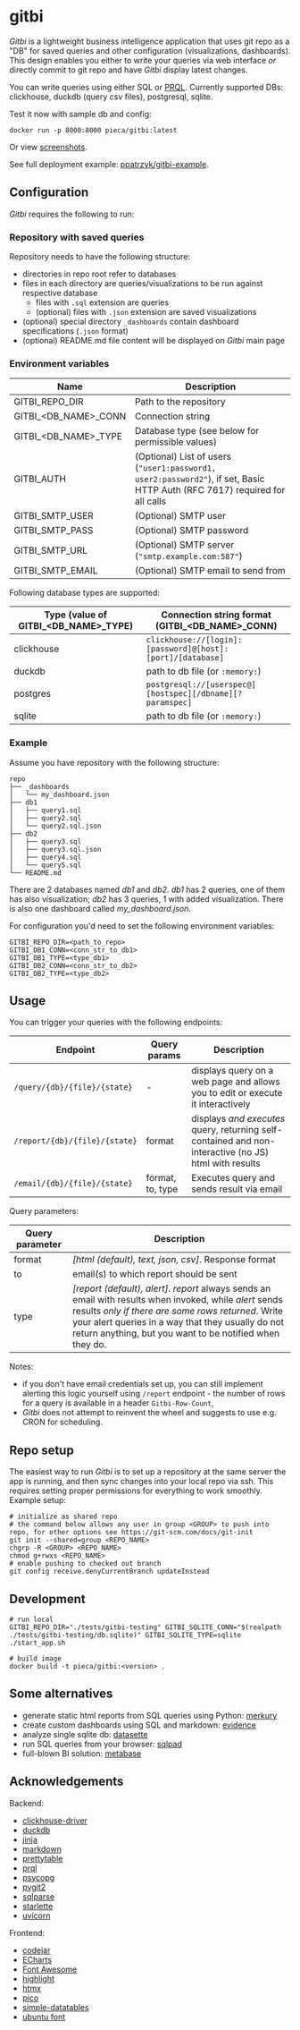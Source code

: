 # gitbi

_Gitbi_ is a lightweight business intelligence application that uses git repo as a "DB" for saved queries and other configuration (visualizations, dashboards). This design enables you either to write your queries via web interface _or_ directly commit to git repo and have _Gitbi_ display latest changes.

You can write queries using either SQL or [PRQL](https://github.com/PRQL/prql). Currently supported DBs: clickhouse, duckdb (query csv files), postgresql, sqlite.

Test it now with sample db and config:

```
docker run -p 8000:8000 pieca/gitbi:latest
```

Or view [screenshots](screenshots.md).

See full deployment example: [ppatrzyk/gitbi-example](https://github.com/ppatrzyk/gitbi-example).

## Configuration

_Gitbi_ requires the following to run:

### Repository with saved queries

Repository needs to have the following structure:
- directories in repo root refer to databases
- files in each directory are queries/visualizations to be run against respective database
    - files with `.sql` extension are queries
    - (optional) files with `.json` extension are saved visualizations
- (optional) special directory `_dashboards` contain dashboard specifications (`.json` format)
- (optional) README.md file content will be displayed on _Gitbi_ main page

### Environment variables

Name | Description
--- | ---
GITBI\_REPO\_DIR | Path to the repository
GITBI\_<DB\_NAME>\_CONN | Connection string
GITBI\_<DB\_NAME>\_TYPE | Database type (see below for permissible values)
GITBI\_AUTH | (Optional) List of users (`"user1:password1, user2:password2"`), if set, Basic HTTP Auth (RFC 7617) required for all calls
GITBI\_SMTP\_USER | (Optional) SMTP user
GITBI\_SMTP\_PASS | (Optional) SMTP password
GITBI\_SMTP\_URL | (Optional) SMTP server (`"smtp.example.com:587"`)
GITBI\_SMTP\_EMAIL | (Optional) SMTP email to send from

Following database types are supported:

Type (value of GITBI\_<DB\_NAME>\_TYPE) | Connection string format (GITBI\_<DB\_NAME>\_CONN)
--- | ---
clickhouse | `clickhouse://[login]:[password]@[host]:[port]/[database]`
duckdb | path to db file (or `:memory:`)
postgres | `postgresql://[userspec@][hostspec][/dbname][?paramspec]`
sqlite | path to db file (or `:memory:`)

### Example

Assume you have repository with the following structure:

```
repo
├── _dashboards
│   └── my_dashboard.json
├── db1
│   ├── query1.sql
│   ├── query2.sql
│   └── query2.sql.json
├── db2
│   ├── query3.sql
│   ├── query3.sql.json
│   ├── query4.sql
│   └── query5.sql
└── README.md
```

There are 2 databases named _db1_ and _db2_. _db1_ has 2 queries, one of them has also visualization; _db2_ has 3 queries, 1 with added visualization. There is also one dashboard called _my_dashboard.json_.

For configuration you'd need to set the following environment variables:

```
GITBI_REPO_DIR=<path_to_repo>
GITBI_DB1_CONN=<conn_str_to_db1>
GITBI_DB1_TYPE=<type_db1>
GITBI_DB2_CONN=<conn_str_to_db2>
GITBI_DB2_TYPE=<type_db2>
```

## Usage

You can trigger your queries with the following endpoints:

Endpoint | Query params | Description
--- | --- | ---
`/query/{db}/{file}/{state}` | - | displays query on a web page and allows you to edit or execute it interactively
`/report/{db}/{file}/{state}` | format | displays _and executes_ query, returning self-contained and non-interactive (no JS) html with results
`/email/{db}/{file}/{state}` | format, to, type | Executes query and sends result via email

Query parameters:

Query parameter | Description
--- | ---
format | _[html (default), text, json, csv]_. Response format
to | email(s) to which report should be sent
type | _[report (default), alert]_. _report_ always sends an email with results when invoked, while _alert_ sends results _only if there are some rows returned_. Write your alert queries in a way that they usually do not return anything, but you want to be notified when they do.

Notes:
- if you don't have email credentials set up, you can still implement alerting this logic yourself using `/report` endpoint - the number of rows for a query is available in a header `Gitbi-Row-Count`,
- _Gitbi_ does not attempt to reinvent the wheel and suggests to use e.g. CRON for scheduling.

## Repo setup

The easiest way to run _Gitbi_ is to set up a repository at the same server the app is running, and then sync changes into your local repo via ssh. This requires setting proper permissions for everything to work smoothly. Example setup:

```
# initialize as shared repo
# the command below allows any user in group <GROUP> to push into repo, for other options see https://git-scm.com/docs/git-init
git init --shared=group <REPO_NAME>
chgrp -R <GROUP> <REPO_NAME>
chmod g+rwxs <REPO_NAME>
# enable pushing to checked out branch
git config receive.denyCurrentBranch updateInstead
```

## Development

```
# run local
GITBI_REPO_DIR="./tests/gitbi-testing" GITBI_SQLITE_CONN="$(realpath ./tests/gitbi-testing/db.sqlite)" GITBI_SQLITE_TYPE=sqlite ./start_app.sh

# build image
docker build -t pieca/gitbi:<version> .
```

## Some alternatives

- generate static html reports from SQL queries using Python: [merkury](https://github.com/ppatrzyk/merkury)
- create custom dashboards using SQL and markdown: [evidence](https://github.com/evidence-dev/evidence)
- analyze single sqlite db: [datasette](https://github.com/simonw/datasette)
- run SQL queries from your browser: [sqlpad](https://github.com/sqlpad/sqlpad)
- full-blown BI solution: [metabase](https://github.com/metabase/metabase)

## Acknowledgements

Backend:
- [clickhouse-driver](https://github.com/mymarilyn/clickhouse-driver)
- [duckdb](https://github.com/duckdb/duckdb/tree/master/tools/pythonpkg)
- [jinja](https://github.com/pallets/jinja/)
- [markdown](https://github.com/Python-Markdown/markdown)
- [prettytable](https://github.com/jazzband/prettytable)
- [prql](https://github.com/PRQL/prql/tree/main/bindings/prql-python)
- [psycopg](https://github.com/psycopg/psycopg)
- [pygit2](https://github.com/libgit2/pygit2)
- [sqlparse](https://github.com/andialbrecht/sqlparse)
- [starlette](https://github.com/encode/starlette)
- [uvicorn](https://github.com/encode/uvicorn)

Frontend:
- [codejar](https://github.com/antonmedv/codejar)
- [ECharts](https://github.com/apache/echarts)
- [Font Awesome](https://iconscout.com/contributors/font-awesome)
- [highlight](https://github.com/highlightjs/highlight.js)
- [htmx](https://github.com/bigskysoftware/htmx)
- [pico](https://github.com/picocss/pico)
- [simple-datatables](https://github.com/fiduswriter/simple-datatables)
- [ubuntu font](https://ubuntu.com/legal/font-licence)
